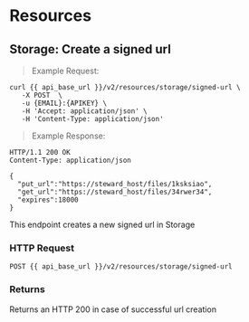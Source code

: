# Resources

## Storage: Create a signed url

> Example Request:

```shell
curl {{ api_base_url }}/v2/resources/storage/signed-url \
   -X POST  \
   -u {EMAIL}:{APIKEY} \
   -H 'Accept: application/json' \
   -H 'Content-Type: application/json'
```



> Example Response:

```http
HTTP/1.1 200 OK
Content-Type: application/json

{
  "put_url":"https://steward_host/files/1ksksiao",
  "get_url":"https://steward_host/files/34rwer34",
  "expires":18000
}
```

This endpoint creates a new signed url in Storage

### HTTP Request

`POST {{ api_base_url }}/v2/resources/storage/signed-url`


### Returns

Returns an HTTP 200 in case of successful url creation
